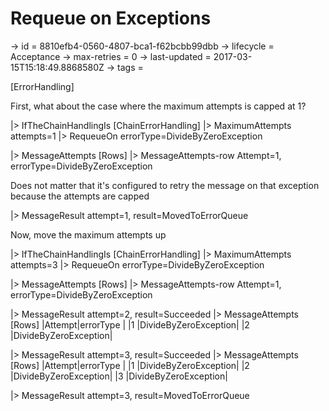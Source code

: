 # Requeue on Exceptions

-> id = 8810efb4-0560-4807-bca1-f62bcbb99dbb
-> lifecycle = Acceptance
-> max-retries = 0
-> last-updated = 2017-03-15T15:18:49.8868580Z
-> tags = 

[ErrorHandling]

First, what about the case where the maximum attempts is capped at 1?

|> IfTheChainHandlingIs
    [ChainErrorHandling]
    |> MaximumAttempts attempts=1
    |> RequeueOn errorType=DivideByZeroException

|> MessageAttempts
    [Rows]
    |> MessageAttempts-row Attempt=1, errorType=DivideByZeroException


Does not matter that it's configured to retry the message on that exception because the attempts are capped

|> MessageResult attempt=1, result=MovedToErrorQueue

Now, move the maximum attempts up

|> IfTheChainHandlingIs
    [ChainErrorHandling]
    |> MaximumAttempts attempts=3
    |> RequeueOn errorType=DivideByZeroException

|> MessageAttempts
    [Rows]
    |> MessageAttempts-row Attempt=1, errorType=DivideByZeroException

|> MessageResult attempt=2, result=Succeeded
|> MessageAttempts
    [Rows]
    |Attempt|errorType            |
    |1      |DivideByZeroException|
    |2      |DivideByZeroException|

|> MessageResult attempt=3, result=Succeeded
|> MessageAttempts
    [Rows]
    |Attempt|errorType            |
    |1      |DivideByZeroException|
    |2      |DivideByZeroException|
    |3      |DivideByZeroException|

|> MessageResult attempt=3, result=MovedToErrorQueue
~~~
